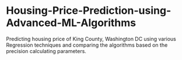 # Housing-Price-Prediction-using-Advanced-ML-Algorithms
Predicting housing price of King County, Washington DC using various Regression techniques and comparing the algorithms based on the    precision calculating parameters.
